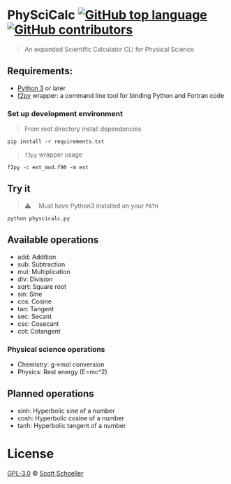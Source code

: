 # PhySciCalc [![GitHub top language](https://img.shields.io/github/languages/top/sschoellerSTEM/PhySciCalc.svg)](https://github.com/sschoellerSTEM/PhySciCalc)  [![GitHub contributors](https://img.shields.io/github/contributors/sschoellerSTEM/PhySciCalc.svg)](https://github.com/sschoellerSTEM/PhySciCalc)



> An expanded Scientific Calculator CLI for Physical Science

## Requirements:

- [Python 3](https://www.python.org) or later
- [f2py](http://www.f2py.com/) wrapper: a command line tool for binding Python and Fortran code

### Set up development environment

> From root directory install dependencies

```
pip install -r requirements.txt
```

> `f2py` wrapper usage

```
f2py -c ext_mod.f90 -m ext
```

## Try it

> ⚠️  Must have Python3 installed on your `PATH`

```
python physcicalc.py
```

## Available operations

- add: Addition
- sub: Subtraction
- mul: Multiplication
- div: Division
- sqrt: Square root
- sin: Sine
- cos: Cosine
- tan: Tangent
- sec: Secant
- csc: Cosecant
- cot: Cotangent

### Physical science operations

- Chemistry: g->mol conversion
- Physics: Rest energy (E=mc^2)

## Planned operations

- sinh: Hyperbolic sine of a number
- cosh: Hyperbolic cosine of a number
- tanh: Hyperbolic tangent of a number

# License

[GPL-3.0](https://github.com/sschoellerSTEM/PhySciCalc/blob/master/LICENSE) © [Scott Schoeller](https://github.com/sschoellerSTEM)
